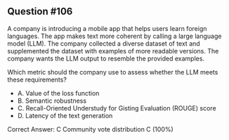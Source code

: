 ## Question #106

A company is introducing a mobile app that helps users learn foreign languages. The app makes text more coherent by calling a large language model (LLM). The company collected a diverse dataset of text and supplemented the dataset with examples of more readable versions. The company wants the LLM output to resemble the provided examples.

Which metric should the company use to assess whether the LLM meets these requirements?

- A. Value of the loss function
- B. Semantic robustness
- C. Recall-Oriented Understudy for Gisting Evaluation (ROUGE) score
- D. Latency of the text generation 

Correct Answer: 
C Community vote distribution C (100%)